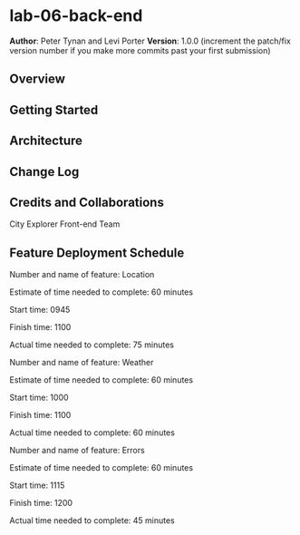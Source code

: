 # lab-06-back-end

**Author**: Peter Tynan and Levi Porter
**Version**: 1.0.0 (increment the patch/fix version number if you make more commits past your first submission)

## Overview
<!-- Provide a high level overview of what this application is and why you are building it, beyond the fact that it's an assignment for this class. (i.e. What's your problem domain?) -->

## Getting Started
<!-- What are the steps that a user must take in order to build this app on their own machine and get it running? -->

## Architecture
<!-- Provide a detailed description of the application design. What technologies (languages, libraries, etc) you're using, and any other relevant design information. -->

## Change Log
<!-- Use this area to document the iterative changes made to your application as each feature is successfully implemented. Use time stamps. Here's an examples:

01-01-2001 4:59pm - Application now has a fully-functional express server, with a GET route for the location resource.-->

## Credits and Collaborations
City Explorer Front-end Team

## Feature Deployment Schedule

Number and name of feature: Location

  Estimate of time needed to complete: 60 minutes

  Start time: 0945

  Finish time: 1100

  Actual time needed to complete: 75 minutes

Number and name of feature: Weather

  Estimate of time needed to complete: 60 minutes

  Start time: 1000

  Finish time: 1100

  Actual time needed to complete: 60 minutes

Number and name of feature: Errors

  Estimate of time needed to complete: 60 minutes

  Start time: 1115

  Finish time: 1200

  Actual time needed to complete: 45 minutes